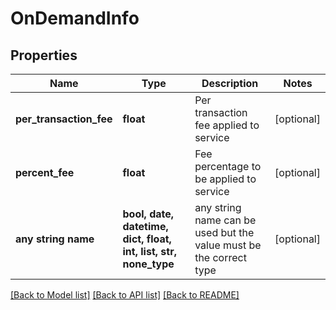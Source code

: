 # OnDemandInfo


## Properties
Name | Type | Description | Notes
------------ | ------------- | ------------- | -------------
**per_transaction_fee** | **float** | Per transaction fee applied to service | [optional] 
**percent_fee** | **float** | Fee percentage to be applied to service | [optional] 
**any string name** | **bool, date, datetime, dict, float, int, list, str, none_type** | any string name can be used but the value must be the correct type | [optional]

[[Back to Model list]](../README.md#documentation-for-models) [[Back to API list]](../README.md#documentation-for-api-endpoints) [[Back to README]](../README.md)


